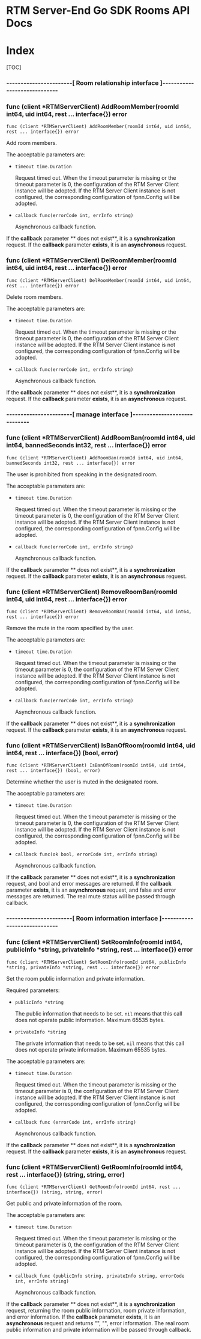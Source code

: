 # RTM Server-End Go SDK Rooms API Docs

# Index

[TOC]

### -----------------------[ Room relationship interface ]-----------------------------

### func (client *RTMServerClient) AddRoomMember(roomId int64, uid int64, rest ... interface{}) error

	func (client *RTMServerClient) AddRoomMember(roomId int64, uid int64, rest ... interface{}) error

Add room members.

The acceptable parameters are:

+ `timeout time.Duration`

	Request timed out.
	When the timeout parameter is missing or the timeout parameter is 0, the configuration of the RTM Server Client instance will be adopted.
	If the RTM Server Client instance is not configured, the corresponding configuration of fpnn.Config will be adopted.

+ `callback func(errorCode int, errInfo string)`

	Asynchronous callback function.  

If the **callback** parameter ** does not exist**, it is a **synchronization** request.
If the **callback** parameter **exists**, it is an **asynchronous** request.

### func (client *RTMServerClient) DelRoomMember(roomId int64, uid int64, rest ... interface{}) error

	func (client *RTMServerClient) DelRoomMember(roomId int64, uid int64, rest ... interface{}) error

Delete room members.

The acceptable parameters are:

+ `timeout time.Duration`

	Request timed out.
	When the timeout parameter is missing or the timeout parameter is 0, the configuration of the RTM Server Client instance will be adopted.
	If the RTM Server Client instance is not configured, the corresponding configuration of fpnn.Config will be adopted.

+ `callback func(errorCode int, errInfo string)`

	Asynchronous callback function.  

If the **callback** parameter ** does not exist**, it is a **synchronization** request.
If the **callback** parameter **exists**, it is an **asynchronous** request.

### -----------------------[ manage interface ]-----------------------------

### func (client *RTMServerClient) AddRoomBan(roomId int64, uid int64, bannedSeconds int32, rest ... interface{}) error

	func (client *RTMServerClient) AddRoomBan(roomId int64, uid int64, bannedSeconds int32, rest ... interface{}) error

The user is prohibited from speaking in the designated room.

The acceptable parameters are:

+ `timeout time.Duration`

	Request timed out.
	When the timeout parameter is missing or the timeout parameter is 0, the configuration of the RTM Server Client instance will be adopted.
	If the RTM Server Client instance is not configured, the corresponding configuration of fpnn.Config will be adopted.

+ `callback func(errorCode int, errInfo string)`

	Asynchronous callback function.  

If the **callback** parameter ** does not exist**, it is a **synchronization** request.
If the **callback** parameter **exists**, it is an **asynchronous** request.

### func (client *RTMServerClient) RemoveRoomBan(roomId int64, uid int64, rest ... interface{}) error
	
	func (client *RTMServerClient) RemoveRoomBan(roomId int64, uid int64, rest ... interface{}) error

Remove the mute in the room specified by the user.

The acceptable parameters are:

+ `timeout time.Duration`

	Request timed out.
	When the timeout parameter is missing or the timeout parameter is 0, the configuration of the RTM Server Client instance will be adopted.
	If the RTM Server Client instance is not configured, the corresponding configuration of fpnn.Config will be adopted.

+ `callback func(errorCode int, errInfo string)`

	Asynchronous callback function.  

If the **callback** parameter ** does not exist**, it is a **synchronization** request.
If the **callback** parameter **exists**, it is an **asynchronous** request.

### func (client *RTMServerClient) IsBanOfRoom(roomId int64, uid int64, rest ... interface{}) (bool, error)

	func (client *RTMServerClient) IsBanOfRoom(roomId int64, uid int64, rest ... interface{}) (bool, error)

Determine whether the user is muted in the designated room.

The acceptable parameters are:

+ `timeout time.Duration`

	Request timed out.
	When the timeout parameter is missing or the timeout parameter is 0, the configuration of the RTM Server Client instance will be adopted.
	If the RTM Server Client instance is not configured, the corresponding configuration of fpnn.Config will be adopted.

+ `callback func(ok bool, errorCode int, errInfo string)`

	Asynchronous callback function.  

If the **callback** parameter ** does not exist**, it is a **synchronization** request, and bool and error messages are returned.
If the **callback** parameter **exists**, it is an **asynchronous** request, and false and error messages are returned. The real mute status will be passed through callback.

### -----------------------[ Room information interface ]-----------------------------

### func (client *RTMServerClient) SetRoomInfo(roomId int64, publicInfo *string, privateInfo *string, rest ... interface{}) error

	func (client *RTMServerClient) SetRoomInfo(roomId int64, publicInfo *string, privateInfo *string, rest ... interface{}) error

Set the room public information and private information.

Required parameters:

+ `publicInfo *string`

	The public information that needs to be set. `nil` means that this call does not operate public information. Maximum 65535 bytes.

+ `privateInfo *string`

	The private information that needs to be set. `nil` means that this call does not operate private information. Maximum 65535 bytes.

The acceptable parameters are:

+ `timeout time.Duration`

	Request timed out.
	When the timeout parameter is missing or the timeout parameter is 0, the configuration of the RTM Server Client instance will be adopted.
	If the RTM Server Client instance is not configured, the corresponding configuration of fpnn.Config will be adopted.

+ `callback func (errorCode int, errInfo string)`

	Asynchronous callback function.  

If the **callback** parameter ** does not exist**, it is a **synchronization** request.
If the **callback** parameter **exists**, it is an **asynchronous** request.

### func (client *RTMServerClient) GetRoomInfo(roomId int64, rest ... interface{}) (string, string, error)

	func (client *RTMServerClient) GetRoomInfo(roomId int64, rest ... interface{}) (string, string, error)

Get public and private information of the room.

The acceptable parameters are:

+ `timeout time.Duration`

	Request timed out.
	When the timeout parameter is missing or the timeout parameter is 0, the configuration of the RTM Server Client instance will be adopted.
	If the RTM Server Client instance is not configured, the corresponding configuration of fpnn.Config will be adopted.

+ `callback func (publicInfo string, privateInfo string, errorCode int, errInfo string)`

	Asynchronous callback function.  

If the **callback** parameter ** does not exist**, it is a **synchronization** request, returning the room public information, room private information, and error information.
If the **callback** parameter **exists**, it is an **asynchronous** request and returns "", "", error information. The real room public information and private information will be passed through callback.
